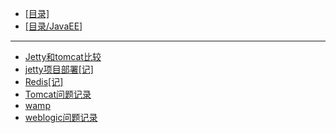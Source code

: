- [[目录]](/)
- [[目录/JavaEE]](/JavaEE/)
---
- [Jetty和tomcat比较](/JavaEE/Servers/Jetty和tomcat比较)
- [jetty项目部署[记]](/JavaEE/Servers/jetty项目部署[记])
- [Redis[记]](/JavaEE/Servers/Redis[记])
- [Tomcat问题记录](/JavaEE/Servers/Tomcat问题记录)
- [wamp](/JavaEE/Servers/wamp)
- [weblogic问题记录](/JavaEE/Servers/weblogic问题记录)
